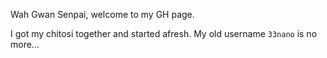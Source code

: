 Wah Gwan Senpai, welcome to my GH page. 

I got my chitosi together and started afresh. My old username `33nano` is no more...
